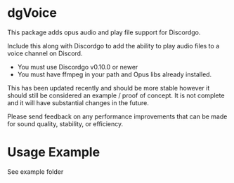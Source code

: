 # dgVoice
This package adds opus audio and play file support for Discordgo.

Include this along with Discordgo to add the ability to play audio files
to a voice channel on Discord.

* You must use Discordgo v0.10.0 or newer
* You must have ffmpeg in your path and Opus libs already installed.

This has been updated recently and should be more stable however it should still
be considered an example / proof of concept.  It is not complete and it will have
substantial changes in the future.

Please send feedback on any performance improvements that can be made for 
sound quality, stability, or efficiency.


# Usage Example
See example folder
